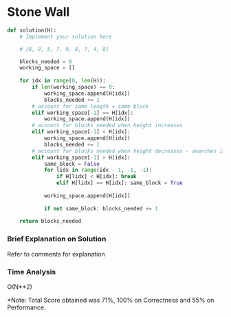 # Stone Wall
```python
def solution(H):
    # Implement your solution here

    # [8, 8, 5, 7, 9, 8, 7, 4, 8]

    blocks_needed = 0
    working_space = []
    
    for idx in range(0, len(H)):
        if len(working_space) == 0:
            working_space.append(H[idx])
            blocks_needed += 1
        # account for same length = same block
        elif working_space[-1] == H[idx]:
            working_space.append(H[idx])
        # account for blocks needed when height increases
        elif working_space[-1] < H[idx]:
            working_space.append(H[idx])
            blocks_needed += 1
        # account for blocks needed when height decreases - searches if there is a past height to use
        elif working_space[-1] > H[idx]:
            same_block = False
            for lidx in range(idx - 1, -1, -1):
                if H[lidx] < H[idx]: break
                elif H[lidx] == H[idx]: same_block = True
            
            working_space.append(H[idx])
            
            if not same_block: blocks_needed += 1
    
    return blocks_needed
```
### Brief Explanation on Solution
Refer to comments for explanation

### Time Analysis
O(N**2)

*Note: Total Score obtained was 71%, 100% on Correctness and 55% on Performance. 


